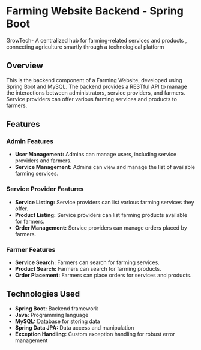 # Farming Website Backend - Spring Boot
GrowTech- A centralized hub for farming-related services and products , connecting agriculture smartly through a technological platform
## Overview
This is the backend component of a Farming Website, developed using Spring Boot and MySQL. The backend provides a RESTful API to manage the interactions between administrators, service providers, and farmers. Service providers can offer various farming services and products to farmers.

## Features

### Admin Features
- **User Management:** Admins can manage users, including service providers and farmers.
- **Service Management:** Admins can view and manage the list of available farming services.

### Service Provider Features
- **Service Listing:** Service providers can list various farming services they offer.
- **Product Listing:** Service providers can list farming products available for farmers.
- **Order Management:** Service providers can manage orders placed by farmers.

### Farmer Features
- **Service Search:** Farmers can search for farming services.
- **Product Search:** Farmers can search for farming products.
- **Order Placement:** Farmers can place orders for services and products.

## Technologies Used

- **Spring Boot:** Backend framework
- **Java:** Programming language
- **MySQL:** Database for storing data
- **Spring Data JPA:** Data access and manipulation
- **Exception Handling:** Custom exception handling for robust error management
